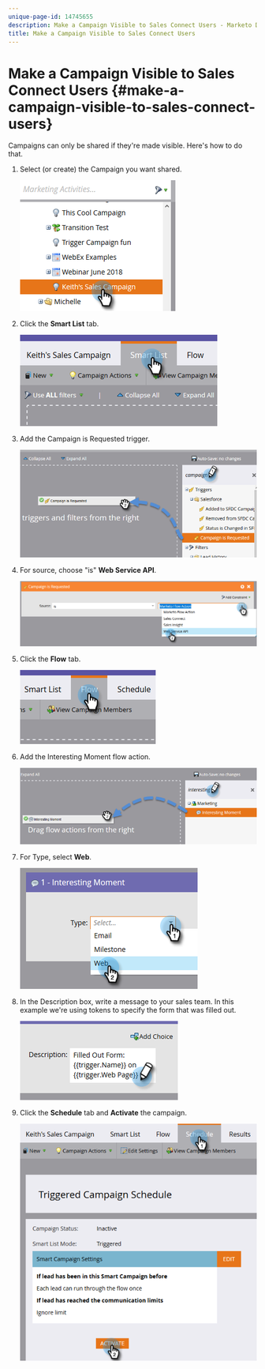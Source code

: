 ```yaml
---
unique-page-id: 14745655
description: Make a Campaign Visible to Sales Connect Users - Marketo Docs - Product Documentation
title: Make a Campaign Visible to Sales Connect Users
---
```


# Make a Campaign Visible to Sales Connect Users {#make-a-campaign-visible-to-sales-connect-users}

Campaigns can only be shared if they're made visible. Here's how to do that.

1. Select (or create) the Campaign you want shared.

   ![](assets/one.png)

1. Click the **Smart List** tab.

   ![](assets/two.png)

1. Add the Campaign is Requested trigger.

   ![](assets/three.png)

1. For source, choose "is" **Web Service API**.

   ![](assets/4.png)

1. Click the **Flow** tab.

   ![](assets/five.png)

1. Add the Interesting Moment flow action.

   ![](assets/six.png)

1. For Type, select **Web**.

   ![](assets/seven.png)

1. In the Description box, write a message to your sales team. In this example we're using tokens to specify the form that was filled out.

   ![](assets/eight.png)

1. Click the **Schedule** tab and **Activate** the campaign.

   ![](assets/nine.png)
